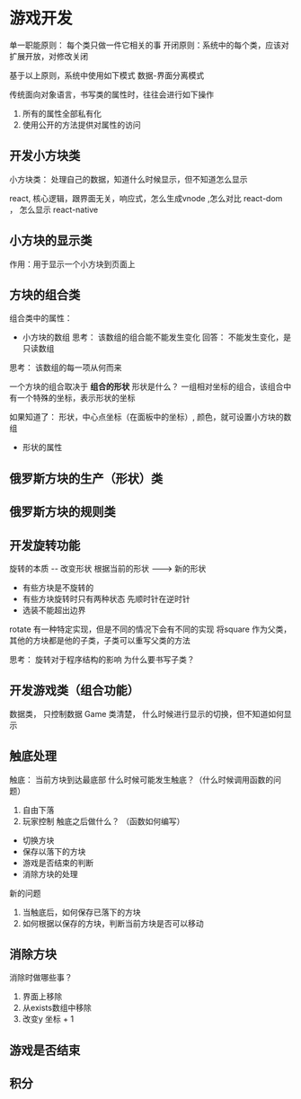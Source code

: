 # 游戏开发
单一职能原则： 每个类只做一件它相关的事
开闭原则：系统中的每个类，应该对扩展开放，对修改关闭

基于以上原则，系统中使用如下模式
数据-界面分离模式

传统面向对象语言，书写类的属性时，往往会进行如下操作
1. 所有的属性全部私有化
2. 使用公开的方法提供对属性的访问

## 开发小方块类

小方块类： 处理自己的数据，知道什么时候显示，但不知道怎么显示

react,  核心逻辑，跟界面无关，响应式，怎么生成vnode ,怎么对比
react-dom ， 怎么显示 
react-native

## 小方块的显示类
作用：用于显示一个小方块到页面上

## 方块的组合类
组合类中的属性：
- 小方块的数组
思考： 该数组的组合能不能发生变化
回答： 不能发生变化，是只读数组

思考： 该数组的每一项从何而来

一个方块的组合取决于 **组合的形状**
形状是什么？
一组相对坐标的组合，该组合中有一个特殊的坐标，表示形状的坐标

如果知道了： 形状，中心点坐标（在面板中的坐标）, 颜色，就可设置小方块的数组

- 形状的属性




## 俄罗斯方块的生产（形状）类

## 俄罗斯方块的规则类

## 开发旋转功能
旋转的本质 -- 改变形状 根据当前的形状 ---> 新的形状
- 有些方块是不旋转的
- 有些方块旋转时只有两种状态
    先顺时针在逆时针
- 选装不能超出边界

rotate 有一种特定实现，但是不同的情况下会有不同的实现
    将square 作为父类， 其他的方块都是他的子类，子类可以重写父类的方法


思考： 旋转对于程序结构的影响
      为什么要书写子类？


## 开发游戏类（组合功能）
数据类， 只控制数据
Game 类清楚， 什么时候进行显示的切换，但不知道如何显示

## 触底处理
触底： 当前方块到达最底部
什么时候可能发生触底？（什么时候调用函数的问题）
 1. 自由下落
 2. 玩家控制
触底之后做什么？ （函数如何编写）
- 切换方块
- 保存以落下的方块
- 游戏是否结束的判断
- 消除方块的处理

新的问题
1. 当触底后，如何保存已落下的方块
2. 如何根据以保存的方块，判断当前方块是否可以移动

## 消除方块
消除时做哪些事？
1. 界面上移除
2. 从exists数组中移除
3. 改变y 坐标 + 1

## 游戏是否结束

## 积分



 
